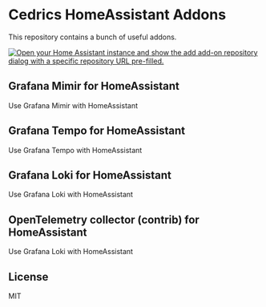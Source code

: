 # Cedrics HomeAssistant Addons

This repository contains a bunch of useful addons.

[![Open your Home Assistant instance and show the add add-on repository dialog with a specific repository URL pre-filled.](https://my.home-assistant.io/badges/supervisor_add_addon_repository.svg)](https://my.home-assistant.io/redirect/supervisor_add_addon_repository/?repository_url=https%3A%2F%2Fgithub.com%2Fcedricziel%2Fha-addons)

## Grafana Mimir for HomeAssistant

Use Grafana Mimir with HomeAssistant

## Grafana Tempo for HomeAssistant

Use Grafana Tempo with HomeAssistant

## Grafana Loki for HomeAssistant

Use Grafana Loki with HomeAssistant

## OpenTelemetry collector (contrib) for HomeAssistant

Use Grafana Loki with HomeAssistant

## License

MIT
